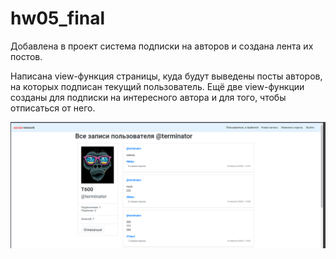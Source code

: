 # hw05_final

Добавлена в проект система подписки на авторов и создана лента их постов.

Написана view-функция страницы, куда будут выведены посты авторов, на которых подписан текущий пользователь.
Ещё две view-функции созданы для подписки на интересного автора и для того, чтобы отписаться от него.

![Image alt](https://github.com/ilyukevich/hw05_final/raw/master/screen.png)


